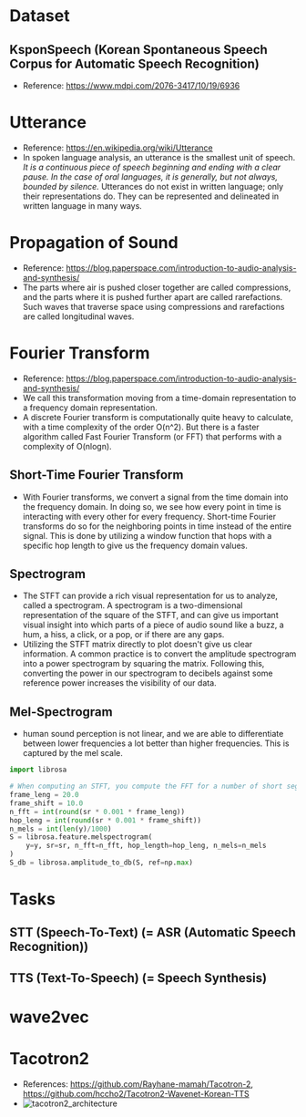 # Dataset
## KsponSpeech (Korean Spontaneous Speech Corpus for Automatic Speech Recognition)
- Reference: https://www.mdpi.com/2076-3417/10/19/6936

# Utterance
- Reference: https://en.wikipedia.org/wiki/Utterance
- In spoken language analysis, an utterance is the smallest unit of speech. *It is a continuous piece of speech beginning and ending with a clear pause. In the case of oral languages, it is generally, but not always, bounded by silence.* Utterances do not exist in written language; only their representations do. They can be represented and delineated in written language in many ways.

# Propagation of Sound
- Reference: https://blog.paperspace.com/introduction-to-audio-analysis-and-synthesis/
- The parts where air is pushed closer together are called compressions, and the parts where it is pushed further apart are called rarefactions. Such waves that traverse space using compressions and rarefactions are called longitudinal waves.

# Fourier Transform
- Reference: https://blog.paperspace.com/introduction-to-audio-analysis-and-synthesis/
- We call this transformation moving from a time-domain representation to a frequency domain representation.
- A discrete Fourier transform is computationally quite heavy to calculate, with a time complexity of the order O(n^2). But there is a faster algorithm called Fast Fourier Transform (or FFT) that performs with a complexity of O(nlogn).
## Short-Time Fourier Transform
- With Fourier transforms, we convert a signal from the time domain into the frequency domain. In doing so, we see how every point in time is interacting with every other for every frequency. Short-time Fourier transforms do so for the neighboring points in time instead of the entire signal. This is done by utilizing a window function that hops with a specific hop length to give us the frequency domain values.
## Spectrogram
- The STFT can provide a rich visual representation for us to analyze, called a spectrogram. A spectrogram is a two-dimensional representation of the square of the STFT, and can give us important visual insight into which parts of a piece of audio sound like a buzz, a hum, a hiss, a click, or a pop, or if there are any gaps.
- Utilizing the STFT matrix directly to plot doesn't give us clear information. A common practice is to convert the amplitude spectrogram into a power spectrogram by squaring the matrix. Following this, converting the power in our spectrogram to decibels against some reference power increases the visibility of our data.
## Mel-Spectrogram
- human sound perception is not linear, and we are able to differentiate between lower frequencies a lot better than higher frequencies. This is captured by the mel scale.
```python
import librosa

# When computing an STFT, you compute the FFT for a number of short segments. These segments have the length `n_fft`. Usually these segments overlap (in order to avoid information loss), so the distance between two segments is often not `n_fft`, but something like `n_fft/2`. The name for this distance is `hop_length`. It is also defined in samples.
frame_leng = 20.0
frame_shift = 10.0
n_fft = int(round(sr * 0.001 * frame_leng))
hop_leng = int(round(sr * 0.001 * frame_shift))
n_mels = int(len(y)/1000)
S = librosa.feature.melspectrogram(
    y=y, sr=sr, n_fft=n_fft, hop_length=hop_leng, n_mels=n_mels
)
S_db = librosa.amplitude_to_db(S, ref=np.max)
```

# Tasks
## STT (Speech-To-Text) (= ASR (Automatic Speech Recognition))
## TTS (Text-To-Speech) (= Speech Synthesis)

# wave2vec

# Tacotron2
- References: https://github.com/Rayhane-mamah/Tacotron-2, https://github.com/hccho2/Tacotron2-Wavenet-Korean-TTS
- ![tacotron2_architecture](https://camo.githubusercontent.com/d6c3e238b30a49a31c947dd0c5b344c452b53ab5eb735dc79675b67c92a2cf96/68747470733a2f2f707265766965772e6962622e636f2f625538734c532f5461636f74726f6e5f325f4172636869746563747572652e706e67)